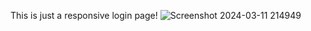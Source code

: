 This is just a responsive login page!
![Screenshot 2024-03-11 214949](https://github.com/Abhi9shinde/Log-In-Page/assets/143414991/42de047e-1d93-4df9-a024-5bfa5e481210)

